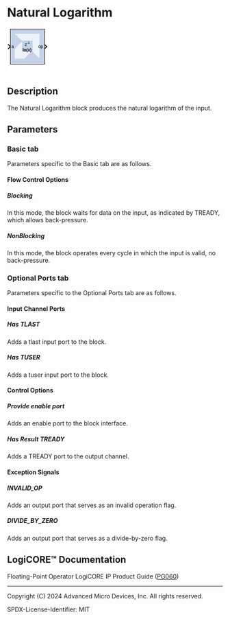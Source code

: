 # Natural Logarithm

![](./Images/block.png)

## Description

The Natural Logarithm block produces the natural logarithm of the
input.

## Parameters

### Basic tab  
Parameters specific to the Basic tab are as follows.

#### Flow Control Options  
##### Blocking  
In this mode, the block waits for data on the input, as indicated by
TREADY, which allows back-pressure.

##### NonBlocking  
In this mode, the block operates every cycle in which the input is
valid, no back-pressure.


### Optional Ports tab  
Parameters specific to the Optional Ports tab are as follows.
#### Input Channel Ports  
##### Has TLAST  
Adds a tlast input port to the block.

##### Has TUSER  
Adds a tuser input port to the block.

#### Control Options  
##### Provide enable port  
Adds an enable port to the block interface.

##### Has Result TREADY  
Adds a TREADY port to the output channel.

#### Exception Signals
##### INVALID_OP  
Adds an output port that serves as an invalid operation flag.

##### DIVIDE_BY_ZERO  
Adds an output port that serves as a divide-by-zero flag.

## LogiCORE™ Documentation

Floating-Point Operator LogiCORE IP Product Guide
([PG060](https://docs.xilinx.com/access/sources/ud/document?isLatest=true&url=pg060-floating-point&ft:locale=en-US))

--------------
Copyright (C) 2024 Advanced Micro Devices, Inc.
All rights reserved.

SPDX-License-Identifier: MIT

